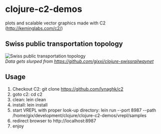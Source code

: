 clojure-c2-demos
================

plots and scalable vector graphics made with C2 (http://keminglabs.com/c2/)

## Swiss public transportation topology ##

<img src="https://raw.github.com/gixxi/clojure-c2-demos/master/screenshots/c2-swiss-public-transport-network.png"
 alt="Swiss public transportation topology" align="center" /><br/>
<em>Data gets slurped from https://github.com/gixxi/clojure-swissrailwaynet</em>
## Usage ##

1. Checkout C2: git clone https://github.com/lynaghk/c2
2. goto c2: cd c2
3. clean: lein clean
4. install: lein install
5. start VREPL with proper look-up directory: lein run --port 8987 --path /home/gix/development/clojure/clojure-c2-demos/vrepl/samples
6. redirect browser to http://localhost:8987
7. enjoy
